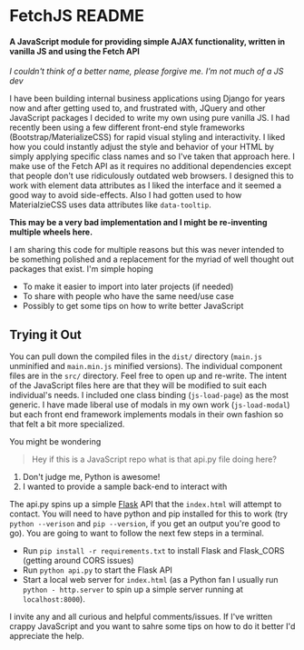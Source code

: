 # FetchJS README
#### A JavaScript module for providing simple AJAX functionality, written in vanilla JS and using the Fetch API
*I couldn't think of a better name, please forgive me.  I'm not much of a JS dev*

I have been building internal business applications using Django for years now and after getting used to, and frustrated with, JQuery and other JavaScript packages I decided to write my own using pure vanilla JS.  I had recently been using a few different front-end style frameworks (Bootstrap/MaterializeCSS) for rapid visual styling and interactivity.  I liked how you could instantly adjust the style and behavior of your HTML by simply applying specific class names and so I've taken that approach here.  I make use of the Fetch API as it requires no additional dependencies except that people don't use ridiculously outdated web browsers.  I designed this to work with element data attributes as I liked the interface and it seemed a good way to avoid side-effects.  Also I had gotten used to how MaterialzieCSS uses data attributes like `data-tooltip`.

**This may be a very bad implementation and I might be re-inventing multiple wheels here.**

I am sharing this code for multiple reasons but this was never intended to be something polished and a replacement for the myriad of well thought out packages that exist.  I'm simple hoping 
 * To make it easier to import into later projects (if needed)
 * To share with people who have the same need/use case
 * Possibly to get some tips on how to write better JavaScript

## Trying it Out

You can pull down the compiled files in the `dist/` directory (`main.js` unminified and `main.min.js` minified versions). The individual component files are in the `src/` directory.  Feel free to open up and re-write.  The intent of the JavaScript files here are that they will be modified to suit each individual's needs.  I included one class binding (`js-load-page`) as the most generic.  I have made liberal use of modals in my own work (`js-load-modal`) but each front end framework implements modals in their own fashion so that felt a bit more specialized.

You might be wondering
> Hey if this is a JavaScript repo what is that api.py file doing here?

  1. Don't judge me, Python is awesome!
  2. I wanted to provide a sample back-end to interact with

The api.py spins up a simple [Flask](https://flask.palletsprojects.com/en/1.1.x/) API that the `index.html` will attempt to contact.  You will need to have python and pip installed for this to work (try `python --verison` and `pip --version`, if you get an output you're good to go).  You are going to want to follow the next few steps in a terminal.

* Run `pip install -r requirements.txt` to install Flask and Flask_CORS (getting around CORS issues)
* Run `python api.py` to start the Flask API
* Start a local web server for `index.html` (as a Python fan I usually run `python - http.server` to spin up a simple server running at `localhost:8000`).

I invite any and all curious and helpful comments/issues.  If I've written crappy JavaScript and you want to sahre some tips on how to do it better I'd appreciate the help.

 